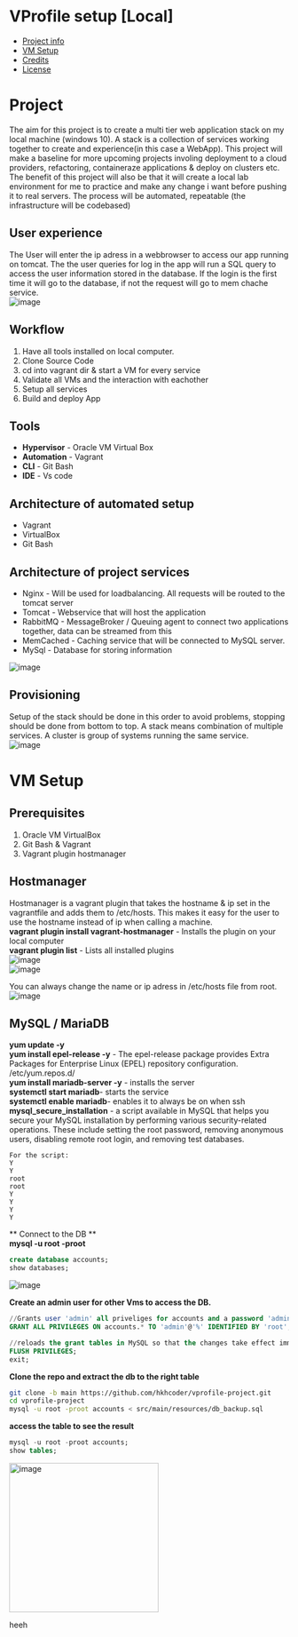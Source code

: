 # VProfile setup [Local]  

- [Project info](#project)
- [VM Setup](#vm-setup)
- [Credits](#credits)
- [License](#license)


# Project  
The aim for this project is to create a multi tier web application stack on my local machine (windows 10). A stack is a collection of services working together to create and experience(in this case a WebApp).
This project will make a baseline for more upcoming projects involing deployment to a cloud providers, refactoring, containeraze applications & deploy on clusters etc.
The benefit of this project will also be that it will create a local lab environment for me to practice and make any change i want before pushing it to real servers.
The process will be automated, repeatable (the infrastructure will be codebased)

## User experience
The User will enter the ip adress in a webbrowser to access our app running on tomcat. The the user queries for log in the app will run a SQL query to access the user information stored in the database.
If the login is the first time it will go to the database, if not the request will go to mem chache service.  
![image](https://github.com/Keeriiim/Vagrant/assets/117115289/a7164e83-acf0-4b26-ada6-e6040d15668f)  

## Workflow
1. Have all tools installed on local computer.
2. Clone Source Code
3. cd into vagrant dir & start a VM for every service
4. Validate all VMs and the interaction with eachother
5. Setup all services
6. Build and deploy App


## Tools
* **Hypervisor** - Oracle VM Virtual Box
* **Automation** - Vagrant
* **CLI** - Git Bash
* **IDE** - Vs code

## Architecture of automated setup
* Vagrant
* VirtualBox
* Git Bash

## Architecture of project services
* Nginx - Will be used for loadbalancing. All requests will be routed to the tomcat server
* Tomcat - Webservice that will host the application
* RabbitMQ - MessageBroker / Queuing agent to connect two applications together, data can be streamed from this
* MemCached - Caching service that will be connected to MySQL server.
* MySql - Database for storing information

![image](https://github.com/Keeriiim/Vagrant/assets/117115289/9d9f7a08-ed81-4fc5-a71c-c4f6aca4f660)  


## Provisioning  
Setup of the stack should be done in this order to avoid problems, stopping should be done from bottom to top. A stack means combination of multiple services. 
A cluster is group of systems running the same service.  
![image](https://github.com/Keeriiim/Vagrant/assets/117115289/e81e0eac-75da-4e21-b997-2b2f060ffea3)  



# VM Setup 
## Prerequisites
1. Oracle VM VirtualBox
2. Git Bash & Vagrant
3. Vagrant plugin hostmanager

## Hostmanager  
Hostmanager is a vagrant plugin that takes the hostname & ip set in the vagrantfile and adds them to /etc/hosts. 
This makes it easy for the user to use the hostname instead of ip when calling a machine.  
**vagrant plugin install vagrant-hostmanager** - Installs the plugin on your local computer  
**vagrant plugin list** - Lists all installed plugins  
![image](https://github.com/Keeriiim/Vagrant/assets/117115289/e95e7485-0dca-42ed-b13e-8a41abdc46b2)  
![image](https://github.com/Keeriiim/Vagrant/assets/117115289/602065fa-c7ae-4262-ba29-6c0c047fcfe2)  

You can always change the name or ip adress in /etc/hosts file from root.
![image](https://github.com/Keeriiim/Vagrant/assets/117115289/40ed28c0-50c4-48db-a757-58de041479bd)  

## MySQL / MariaDB
**yum update -y**  
**yum install epel-release -y** - The epel-release package provides Extra Packages for Enterprise Linux (EPEL) repository configuration. /etc/yum.repos.d/  
**yum install mariadb-server -y** - installs the server  
**systemctl start mariadb**- starts the service  
**systemctl enable mariadb**- enables it to always be on when ssh  
**mysql_secure_installation** - a script available in MySQL that helps you secure your MySQL installation by performing various security-related operations. These include setting the root password, removing anonymous users, disabling remote root login, and removing test databases.  

```
For the script:
Y
Y
root
root
Y
Y
Y
Y
```

** Connect to the DB **  
**mysql -u root -proot**  
```sql  
create database accounts;
show databases;
```
![image](https://github.com/Keeriiim/Vagrant/assets/117115289/b6c05d5f-efac-47fa-8a3f-f3c529c85e1a)  

**Create an admin user for other Vms to access the DB.**  
```sql
//Grants user 'admin' all priveliges for accounts and a password 'admin' 
GRANT ALL PRIVILEGES ON accounts.* TO 'admin'@'%' IDENTIFIED BY 'root';

//reloads the grant tables in MySQL so that the changes take effect immediately
FLUSH PRIVILEGES;
exit;
```
**Clone the repo and extract the db to the right table**
```bash
git clone -b main https://github.com/hkhcoder/vprofile-project.git
cd vprofile-project
mysql -u root -proot accounts < src/main/resources/db_backup.sql
```
**access the table to see the result**
```sql
mysql -u root -proot accounts;
show tables;
```
<img width="269" alt="image" src="https://github.com/Keeriiim/Vagrant/assets/117115289/9c636354-2508-463d-8bc9-5939eeed908d">  

heeh












